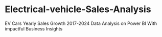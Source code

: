 # Electrical-vehicle-Sales-Analysis
EV Cars Yearly Sales Growth 2017-2024 Data Analysis on Power BI With impactful Business Insights
